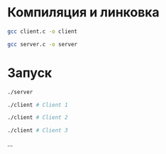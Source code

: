 # Компиляция и линковка

```Bash
gcc client.c -o client
```

```Bash
gcc server.c -o server
```

# Запуск

```Bash
./server
```

```Bash
./client # Client 1
```

```Bash
./client # Client 2
```

```Bash
./client # Client 3
```

...